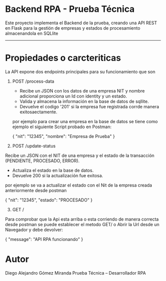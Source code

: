 # Backend RPA - Prueba Técnica 

Este proyecto implementa el Backend de la prueba, creando una API REST en Flask para la gestión de empresas y estados de procesamiento almacenandola en SQLlite

---

# Propiedades o carcteriticas

La API expone dos endpoints principales para su funcionamiento que son 

1. POST /process-data
   - Recibe un JSON con los datos de una empresa NIT y nombre adicional proporciona un Id con identity y un estado.  
   - Valida y almacena la información en la base de datos de sqllite.  
   - Devuelve el codigo '201' si la empresa fue registrada corrde manera exitosaectamente.  

   por ejemplo para crear una empresa en la base de datos  se tiene como ejemplo el siguiente Script probado en Postman:
   
   {
     "nit": "12345",
     "nombre": "Empresa de Prueba"
   }

2. POST /update-status

Recibe un JSON con el NIT de una empresa y el estado de la transacción (PENDIENTE, PROCESADO, ERROR).

   - Actualiza el estado en la base de datos.
   - Devuelve 200 si la actualización fue exitosa.

por ejemplo se va a actualizar el estado con el Nit de la empresa creada anteriormente desde postman

   {
     "nit": "12345",
     "estado": "PROCESADO"
   }

3. GET /

Para comprobar que la Api esta arriba  o esta corriendo de manera correcta desde postman se puede establecer el metodo GET/ o Abrir la Url desde un Navegador y debe devolver:

{
  "message": "API RPA funcionando"
}


# Autor
Diego Alejandro Gómez Miranda
Prueba Técnica – Desarrollador RPA
